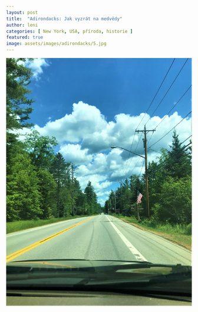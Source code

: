 ```yaml
---
layout: post
title:  "Adirondacks: Jak vyzrát na medvědy"
author: leni
categories: [ New York, USA, příroda, historie ]
featured: true
image: assets/images/adirondacks/5.jpg
---
```


<img src="/assets/images/adirondacks/2.jpg">
